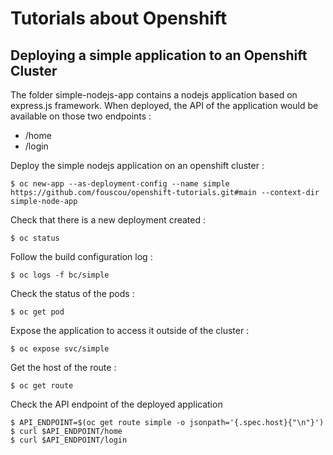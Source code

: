 # Tutorials about Openshift
## Deploying a simple application to an Openshift Cluster
The folder simple-nodejs-app contains a nodejs application based on express.js framework.
When deployed, the API of the application would be available on those two endpoints :
 - /home
 - /login

Deploy the simple nodejs application on an openshift cluster :

```shell
$ oc new-app --as-deployment-config --name simple https://github.com/fouscou/openshift-tutorials.git#main --context-dir simple-node-app
```

Check that there is a new deployment created :

```shell
$ oc status
```

Follow the build configuration log :

```shell
$ oc logs -f bc/simple 
```

Check the status of the pods :

```shell
$ oc get pod
```

Expose the application to access it outside of the cluster :

```shell
$ oc expose svc/simple
```

Get the host of the route :

```shell
$ oc get route
```

Check the API endpoint of the deployed application
```shell
$ API_ENDPOINT=$(oc get route simple -o jsonpath='{.spec.host}{"\n"}')
$ curl $API_ENDPOINT/home
$ curl $API_ENDPOINT/login
```
